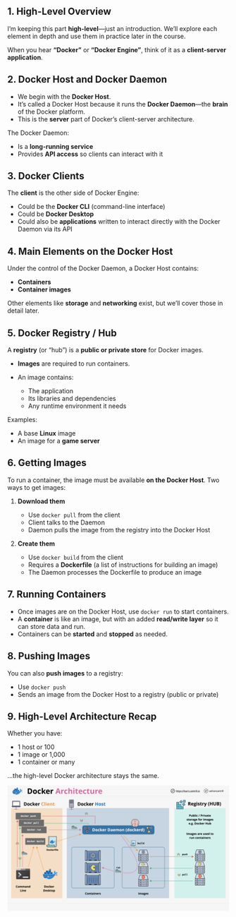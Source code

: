 ## 1. **High-Level Overview**

I’m keeping this part **high-level**—just an introduction.
We’ll explore each element in depth and use them in practice later in the course.

When you hear **“Docker”** or **“Docker Engine”**, think of it as a **client-server application**.


## 2. **Docker Host and Docker Daemon**

* We begin with the **Docker Host**.
* It’s called a Docker Host because it runs the **Docker Daemon**—the **brain** of the Docker platform.
* This is the **server** part of Docker’s client-server architecture.

The Docker Daemon:

* Is a **long-running service**
* Provides **API access** so clients can interact with it


## 3. **Docker Clients**

The **client** is the other side of Docker Engine:

* Could be the **Docker CLI** (command-line interface)
* Could be **Docker Desktop**
* Could also be **applications** written to interact directly with the Docker Daemon via its API


## 4. **Main Elements on the Docker Host**

Under the control of the Docker Daemon, a Docker Host contains:

* **Containers**
* **Container images**

Other elements like **storage** and **networking** exist, but we’ll cover those in detail later.


## 5. **Docker Registry / Hub**

A **registry** (or “hub”) is a **public or private store** for Docker images.

* **Images** are required to run containers.
* An image contains:

  * The application
  * Its libraries and dependencies
  * Any runtime environment it needs

Examples:

* A base **Linux** image
* An image for a **game server**


## 6. **Getting Images**

To run a container, the image must be available **on the Docker Host**.
Two ways to get images:

1. **Download them**

   * Use `docker pull` from the client
   * Client talks to the Daemon
   * Daemon pulls the image from the registry into the Docker Host

2. **Create them**

   * Use `docker build` from the client
   * Requires a **Dockerfile** (a list of instructions for building an image)
   * The Daemon processes the Dockerfile to produce an image


## 7. **Running Containers**

* Once images are on the Docker Host, use `docker run` to start containers.
* A **container** is like an image, but with an added **read/write layer** so it can store data and run.
* Containers can be **started** and **stopped** as needed.


## 8. **Pushing Images**

You can also **push images** to a registry:

* Use `docker push`
* Sends an image from the Docker Host to a registry (public or private)


## 9. **High-Level Architecture Recap**

Whether you have:

* 1 host or 100
* 1 image or 1,000
* 1 container or many

…the high-level Docker architecture stays the same.

![alt text](images/03_01.png)